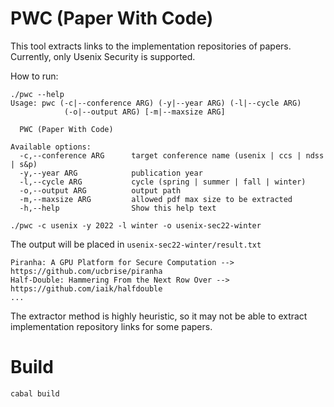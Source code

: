 # PWC (Paper With Code)

This tool extracts links to the implementation repositories of papers. Currently, only Usenix Security is supported.

How to run:
```
./pwc --help
Usage: pwc (-c|--conference ARG) (-y|--year ARG) (-l|--cycle ARG)
            (-o|--output ARG) [-m|--maxsize ARG]

  PWC (Paper With Code)

Available options:
  -c,--conference ARG      target conference name (usenix | ccs | ndss | s&p)
  -y,--year ARG            publication year
  -l,--cycle ARG           cycle (spring | summer | fall | winter)
  -o,--output ARG          output path
  -m,--maxsize ARG         allowed pdf max size to be extracted
  -h,--help                Show this help text
```

```
./pwc -c usenix -y 2022 -l winter -o usenix-sec22-winter
```

The output will be placed in `usenix-sec22-winter/result.txt`
```
Piranha: A GPU Platform for Secure Computation --> https://github.com/ucbrise/piranha
Half-Double: Hammering From the Next Row Over --> https://github.com/iaik/halfdouble
...
```

The extractor method is highly heuristic, so it may not be able to extract implementation repository links for some papers.

# Build
```
cabal build
```
